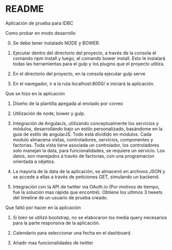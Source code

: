 # README #

Aplicación de prueba para IDBC

Como probar en modo desarrollo

0) Se debe tener instalado NODE y BOWER.

1) Ejecutar dentro del directorio del proyecto, a través de la consola el comando npm install y luego, el comando bower install.
Esto le instalará todas las herramientas para el gulp y los plugins que el proyecto utiliza.

2) En el directorio del proyecto, en la consola ejecutar gulp serve

3) En el navegador, ir a la ruta localhost:8000/ e iniciará la aplicación.

Que se hizo en la aplicación

1) Diseño de la plantilla apegada al enviado por correo

2) Utilización de node, bower y gulp.

3) Integración de AngularJs, utilizando conceptualmente los servicios y módulos, desarrollando bajo un estilo personalizado, basándome en la guia de estilo de angularJS. Todo está dividido en módulos. Cada modulo almacena vistas, controladores, servicios, componentes y factorias. Toda vista tiene asociada un controlador, los controladores solo manejan la data, para funcionalidades, se requiere un servicio. Los datos, son manejados a través de factorias, con una programacion orientada a objetos.

4) La mayoria de la data de la aplicación, se almacenó en archivos JSON y se accede a ellas a través de peticiones GET, simulando un backend.

5) Integración con la API de twitter via OAuth.io (Por motivos de tiempo, fue la solución mas rápida que encontré). Obtiene los ultimos 3 tweets del timeline de un usuario de prueba creado.

Que faltó por hacer en la aplicación

1) Si bien se utilizó bootstrap, no se elaboraron los media query necesarios para la parte responsiva de la aplicación.

2) Calendario para seleccionar una fecha en el dashboard.

3) Añadir mas funcionalidades de twitter
